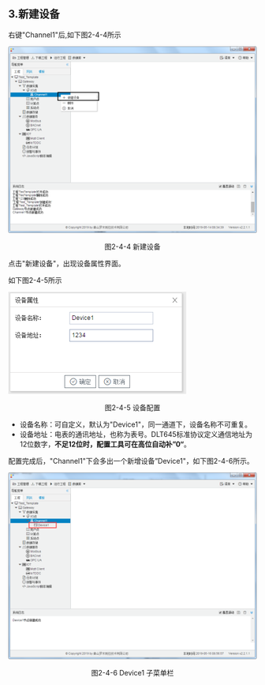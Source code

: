 ## 3.新建设备

右键"Channel1"后,如下图2-4-4所示   

![](../../assets/新建设备.jpg)

<center>图2-4-4 新建设备</center>

点击"新建设备"，出现设备属性界面。

如下图2-4-5所示

![1557110284778](assets/设备配置.png)

<center>图2-4-5  设备配置</center>

- 设备名称：可自定义，默认为"Device1"，同一通道下，设备名称不可重复。
- 设备地址：电表的通讯地址，也称为表号。DLT645标准协议定义通信地址为12位数字，**不足12位时，配置工具可在高位自动补”0“**。

配置完成后，"Channel1"下会多出一个新增设备”Device1"，如下图2-4-6所示。

![](../../assets/Device子菜单栏.png)

<center>图2-4-6 Device1 子菜单栏</center>

